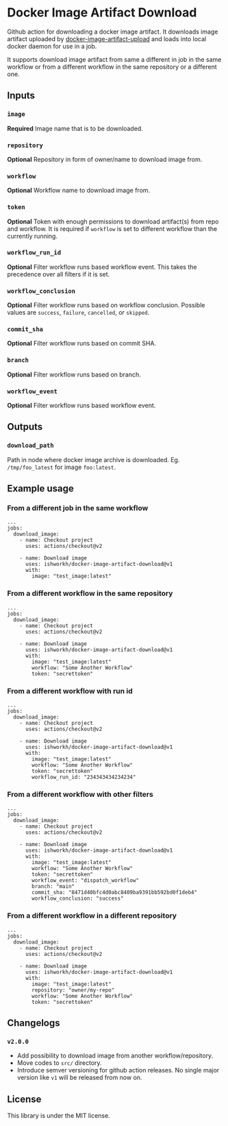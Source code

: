# Docker Image Artifact Download

Github action for downloading a docker image artifact. It downloads image artifact uploaded by [docker-image-artifact-upload](https://github.com/ishworkh/docker-image-artifact-upload) and loads into local docker daemon for use in a job.

It supports download image artifact from same a different in job in the same workflow or from a different workflow in the same repository or a different one.

## Inputs

### `image`

**Required** Image name that is to be downloaded.

### `repository`

**Optional** Repository in form of owner/name to download image from.

### `workflow`

**Optional** Workflow name to download image from.

### `token`

**Optional** Token with enough permissions to download artifact(s) from repo and workflow. It is required if `workflow` is set to different workflow than the currently running.

### `workflow_run_id`

**Optional** Filter workflow runs based workflow event. This takes the precedence over all filters if it is set.

### `workflow_conclusion`

**Optional** Filter workflow runs based on workflow conclusion. Possible values are `success`, `failure`, `cancelled`, or `skipped`.

### `commit_sha`

**Optional** Filter workflow runs based on commit SHA.

### `branch`

**Optional** Filter workflow runs based on branch.

### `workflow_event`

**Optional** Filter workflow runs based workflow event.

## Outputs

### `download_path`

Path in node where docker image archive is downloaded. Eg. `/tmp/foo_latest` for image `foo:latest`.

## Example usage

### From a different job in the same workflow

```
...
jobs:
  download_image:
    - name: Checkout project
      uses: actions/checkout@v2

    - name: Download image
      uses: ishworkh/docker-image-artifact-download@v1
      with:
        image: "test_image:latest"

```

### From a different workflow in the same repository

```
...
jobs:
  download_image:
    - name: Checkout project
      uses: actions/checkout@v2

    - name: Download image
      uses: ishworkh/docker-image-artifact-download@v1
      with:
        image: "test_image:latest"
        workflow: "Some Another Workflow"
        token: "secrettoken"
```

### From a different workflow with run id

```
...
jobs:
  download_image:
    - name: Checkout project
      uses: actions/checkout@v2

    - name: Download image
      uses: ishworkh/docker-image-artifact-download@v1
      with:
        image: "test_image:latest"
        workflow: "Some Another Workflow"
        token: "secrettoken"
        workflow_run_id: "234343434234234"
```

### From a different workflow with other filters

```
...
jobs:
  download_image:
    - name: Checkout project
      uses: actions/checkout@v2

    - name: Download image
      uses: ishworkh/docker-image-artifact-download@v1
      with:
        image: "test_image:latest"
        workflow: "Some Another Workflow"
        token: "secrettoken"
        workflow_event: "dispatch_workflow"
        branch: "main"
        commit_sha: "8471d40bfc4d0abc8409ba9391bb592bd0f1deb4"
        workflow_conclusion: "success"
```

### From a different workflow in a different repository

```
...
jobs:
  download_image:
    - name: Checkout project
      uses: actions/checkout@v2

    - name: Download image
      uses: ishworkh/docker-image-artifact-download@v1
      with:
        image: "test_image:latest"
        repository: "owner/my-repo"
        workflow: "Some Another Workflow"
        token: "secrettoken"
```

## Changelogs

### `v2.0.0`

- Add possibility to download image from another workflow/repository.
- Move codes to `src/` directory.
- Introduce semver versioning for github action releases. No single major version like `v1` will be released from now on.

## License
This library is under the MIT license.
